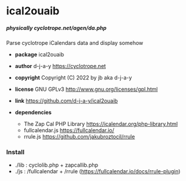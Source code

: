 # ical2ouaib
##### physically cyclotrope.net/agen/da.php

Parse cyclotrope iCalendars data and display somehow

- __package__     ical2ouaib
- __author__      d-j-a-y <https://cyclotrope.net>
- __copyright__   Copyright (C) 2022 by jb aka d-j-a-y
- __license__     GNU GPLv3 <http://www.gnu.org/licenses/gpl.html>
- __link__        <https://github.com/d-j-a-y/ical2ouaib>

- __dependencies__
  - The Zap Cal PHP Library <https://icalendar.org/php-library.html>
  - fullcalendar.js <https://fullcalendar.io/>
  - rrule.js <https://github.com/jakubroztocil/rrule>

### Install

- ./lib : cyclolib.php + zapcallib.php
- ./js  : /fullcalendar + /rrule (https://fullcalendar.io/docs/rrule-plugin)


